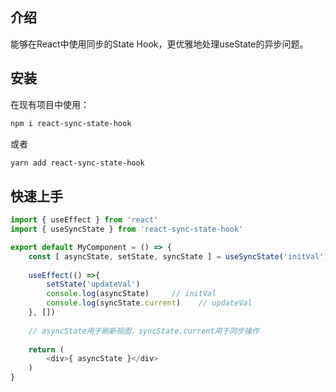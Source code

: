 ## 介绍

能够在React中使用同步的State Hook，更优雅地处理useState的异步问题。

## 安装

在现有项目中使用：

```bash
npm i react-sync-state-hook
```

或者

```bash
yarn add react-sync-state-hook
```

## 快速上手

```js
import { useEffect } from 'react'
import { useSyncState } from 'react-sync-state-hook'

export default MyComponent = () => {
    const [ asyncState, setState, syncState ] = useSyncState('initVal')
    
    useEffect(() =>{
        setState('updateVal')
        console.log(asyncState)     // initVal
        console.log(syncState.current)    // updateVal
    }, [])
    
    // asyncState用于刷新视图，syncState.current用于同步操作
    
    return (
        <div>{ asyncState }</div>
    )
}
```
